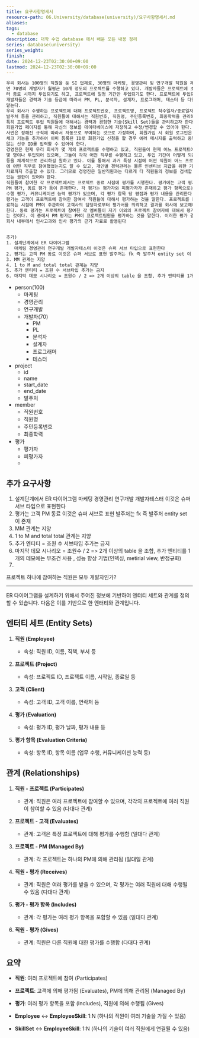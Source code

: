 ```yaml
---
title: 요구사항명세서
resource-path: 06.University/database(university)/요구사항명세서.md
aliases:
tags:
  - database
description: 대학 수업 database 에서 배운 모든 내용 정리
series: database(university)
series_weight:
finish:
date: 2024-12-23T02:30:00+09:00
lastmod: 2024-12-23T02:30:00+09:00
---
```

```txt
우리 회사는 100명의 직원을 둔 SI 업체로, 30명의 마케팅, 경영관리 및 연구개발 직원을 제외하
면 70명의 개발자가 월평균 10개 정도의 프로젝트를 수행하고 있다. 개발자들은 프로젝트에 초기부
터 종료 시까지 투입되기도 하고, 프로젝트에 일정 기간만 투입되기도 한다. 프로젝트에 투입되는
개발자들은 경력과 기술 등급에 따라서 PM, PL, 분석자, 설계자, 프로그래머, 테스터 등 다양한 직무를
맡는다.
우리 회사가 수행하는 프로젝트에 대해 프로젝트번호, 프로젝트명, 프로젝트 착수일자/종료일자,
발주처 등을 관리하고, 직원들에 대해서는 직원번호, 직원명, 주민등록번호, 최종학력을 관리하며,
특히 프로젝트 투입 직원들에 대해서는 경력과 경험한 기술(Skill Set)들을 관리하고자 한다. 직원은
회원가입 페이지를 통해 자신의 정보를 데이터베이스에 저장하고 수정/변경할 수 있어야 한다. 직원
사번은 정해진 규칙에 따라서 자동으로 부여하는 것으로 가정하며, 회원가입 시 회원 로그인은 중복
체크 기능을 추가하여 이미 등록된 ID로 회원가입 신청을 할 경우 에러 메시지를 출력하고 중복되지
않는 신규 ID를 입력할 수 있어야 한다.
경영진은 현재 우리 회사가 몇 개의 프로젝트를 수행하고 있고, 직원들이 현재 어느 프로젝트에
몇 명이나 투입되어 있으며, 그들이 각각 어떤 직무를 수행하고 있고, 투입 기간이 어떻게 되는지
등을 체계적으로 관리하길 원하고 있다. 이를 통해서 과거 특정 시점에 어떤 직원이 어느 프로젝트
에 어떤 직무로 참여했었는지도 알 수 있고, 개인별 경력관리는 물론 인센티브 지급을 위한 기초
자료까지 추출할 수 있다. 그러므로 경영진은 일반직원과는 다르게 타 직원들의 정보를 검색할 수
있는 권한이 있어야 한다.
직원들이 참여한 각 프로젝트에서는 프로젝트 종료 시점에 평가를 시행한다. 평가에는 고객 평가,
PM 평가, 동료 평가 등이 존재한다. 각 평가는 평가자와 피평가자가 존재하고 평가 항목으로는 업무
수행 평가, 커뮤니케이션 능력 평가가 있으며, 각 평가 항목 당 평점과 평가 내용을 관리한다. 고객
평가는 고객이 프로젝트에 참여한 참여사 직원들에 대해서 평가하는 것을 말한다. 프로젝트를 종
료하는 시점에 PM이 주관하여 고객사의 담당자로부터 평가서를 의뢰하고 결과를 회사에 보고해야
한다. 동료 평가는 프로젝트에 참여한 각 멤버들이 자기 이외의 프로젝트 참여자에 대해서 평가하
는 것이다. 이 중에서 PM 평가는 PM이 프로젝트팀원을 평가하는 것을 말한다. 이러한 평가 결과는
회사 내부에서 인사고과와 인사 평가의 근거 자료로 활용된다


추가)
1. 설계단계에서 ER 다이어그램 
   마케팅 경영관리 연구개발 개발자테스터 이것은 슈퍼 서브 타입으로 표현한다
2. 평가는 고객 PM 동료 이것은 슈퍼 서브로 표현 발주처는 fk 즉 발주처 entity set 이 존재
3. MM 관계는 지양
4. 1 to M and total total 관계는 지양
5. 추가 엔티티 = 조원 수 서브타입 추가는 금지
6. 마지막 데모 시나리오 = 조원수 / 2 => 2개 이상의 table 을 조합, 추가 엔티티를 1개의 데모에는  무조건 사용 , 성능 향상 기법(인덱싱, metirial view, 반정규화)
```

- person(100)
	- 마케팅
	- 경영관리
	- 연구개발
	- 개발자(70)
		- PM
		- PL
		- 분석자
		- 설계자
		- 프로그래머
		- 테스터
- project
	- id
	- name
	- start_date
	- end_date
	- 발주처
- member
	- 직원번호
	- 직원명
	- 주민등록번호
	- 최종학력
- 평가
	- 평가자
	- 피평가자
	- 



## 추가 요구사항
1. 설계단계에서 ER 다이어그램 
   마케팅 경영관리 연구개발 개발자테스터 이것은 슈퍼 서브 타입으로 표현한다
2. 평가는 고객 PM 동료 이것은 슈퍼 서브로 표현 발주처는 fk 즉 발주처 entity set 이 존재
3.  MM 관계는 지양
4. 1 to M and total total 관계는 지양
5. 추가 엔티티 = 조원 수 서브타입 추가는 금지
6. 마지막 데모 시나리오 = 조원수 / 2 => 2개 이상의 table 을 조합, 추가 엔티티를 1개의 데모에는  무조건 사용 , 성능 향상 기법(인덱싱, metirial view, 반정규화)
7. 

프로젝트 하나에 참여하는 직원은 모두 개발자인가?







---
ER 다이어그램을 설계하기 위해서 주어진 정보에 기반하여 엔터티 세트와 관계를 정의할 수 있습니다. 다음은 이를 기반으로 한 엔터티와 관계입니다.

## 엔터티 세트 (Entity Sets)

1. **직원 (Employee)**
   - 속성: 직원 ID, 이름, 직책, 부서 등

2. **프로젝트 (Project)**
   - 속성: 프로젝트 ID, 프로젝트 이름, 시작일, 종료일 등

3. **고객 (Client)**
   - 속성: 고객 ID, 고객 이름, 연락처 등

4. **평가 (Evaluation)**
   - 속성: 평가 ID, 평가 날짜, 평가 내용 등

5. **평가 항목 (Evaluation Criteria)**
   - 속성: 항목 ID, 항목 이름 (업무 수행, 커뮤니케이션 능력 등)

## 관계 (Relationships)

1. **직원 - 프로젝트 (Participates)**
   - 관계: 직원은 여러 프로젝트에 참여할 수 있으며, 각각의 프로젝트에 여러 직원이 참여할 수 있음 (다대다 관계)

2. **프로젝트 - 고객 (Evaluates)**
   - 관계: 고객은 특정 프로젝트에 대해 평가를 수행함 (일대다 관계)

3. **프로젝트 - PM (Managed By)**
   - 관계: 각 프로젝트는 하나의 PM에 의해 관리됨 (일대일 관계)

4. **직원 - 평가 (Receives)**
   - 관계: 직원은 여러 평가를 받을 수 있으며, 각 평가는 여러 직원에 대해 수행될 수 있음 (다대다 관계)

5. **평가 - 평가 항목 (Includes)**
   - 관계: 각 평가는 여러 평가 항목을 포함할 수 있음 (일대다 관계)

6. **직원 - 평가 (Gives)**
   - 관계: 직원은 다른 직원에 대한 평가를 수행함 (다대다 관계)

## 요약

- **직원**: 여러 프로젝트에 참여 (Participates)
- **프로젝트**: 고객에 의해 평가됨 (Evaluates), PM에 의해 관리됨 (Managed By)
- **평가**: 여러 평가 항목을 포함 (Includes), 직원에 의해 수행됨 (Gives)


- **Employee** ↔ **EmployeeSkill**: 1:N (하나의 직원이 여러 기술을 가질 수 있음)
- **SkillSet** ↔ **EmployeeSkill**: 1:N (하나의 기술이 여러 직원에게 연결될 수 있음)
